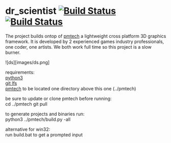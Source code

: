 # dr_scientist [![Build Status](https://travis-ci.org/polymonster/dr_scientist.svg?branch=master)](https://travis-ci.org/polymonster/dr_scientist) [![Build Status](https://ci.appveyor.com/api/projects/status/github/polymonster/dr_scientist?branch=master&svg=true&passingText=win32-passing&pendingText=win32-pending&failingText=win32-failing)](https://ci.appveyor.com/project/polymonster/dr-scientist)

The project builds ontop of [pmtech](https://github.com/polymonster/pmtech.git) a lightweight cross platform 3D graphics framework. It is developed by 2 experienced games industry professionals, one coder, one artists. We both work full time so this project is a slow burner.

![ds][images/ds.png]

requirements:   
[python3](https://www.python.org/download/releases/3.0)  
[git lfs](https://git-lfs.github.com/)  
[pmtech](https://github.com/polymonster/pmtech.git) to be located one directory above this one (../pmtech)  

be sure to update or clone pmtech before running:      
cd ../pmtech
git pull

to generate projects and binaries run:   
python3 ../pmtech/build.py -all

alternative for win32:   
run build.bat to get a prompted input


